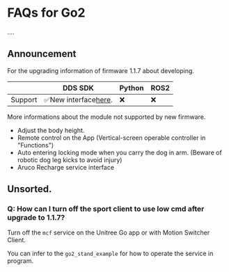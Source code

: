 # FAQs for Go2

....

## Announcement

For the upgrading information of firmware 1.1.7 about developing.

|         | DDS SDK                                                                                           | Python | ROS2 |
| ------- | ------------------------------------------------------------------------------------------------- | ------ | ---- |
| Support | ✅New interface[here](https://support.unitree.com/home/en/developer/Motion_Services_Interface_V2.0). | ❌     | ❌   |

More informations about the module not supported by new firmware.

* Adjust the body height.
* Remote control on the App (Vertical-screen operable controller in "Functions")
* Auto entering locking mode when you carry the dog in arm. (Beware of robotic dog leg kicks to avoid injury)
* Aruco Recharge service interface

## Unsorted.

### Q: How can I turn off the sport client to use low cmd after upgrade to 1.1.7?

Turn off the `mcf` service on the Unitree Go app or with Motion Switcher Client.

You can infer to the `go2_stand_example` for how to operate the service in program.
